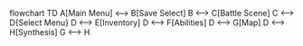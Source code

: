 flowchart TD
    A[Main Menu] <--> B[Save Select]
    B <--> C[Battle Scene]
    C <--> D{Select Menu}
    D <--> E[Inventory]
    D <--> F[Abilities]
    D <--> G[Map]
    D <--> H[Synthesis]
    G <--> H
